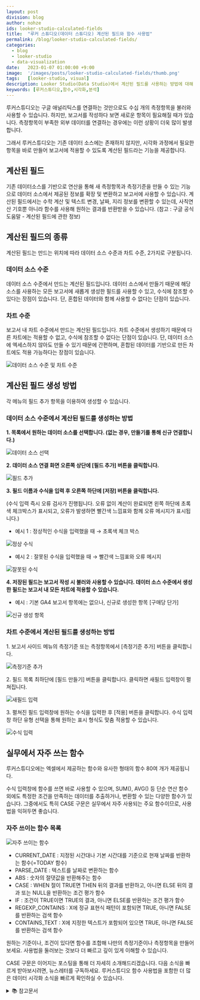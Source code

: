 ```yaml
---
layout: post
division: blog
author: nohze
ids: looker-studio-calculated-fields
title:  "루커 스튜디오(데이터 스튜디오) 계산된 필드와 함수 사용법"
permalink: /blog/looker-studio-calculated-fields/
categories:
  - blog
  - looker-studio
  - data-visualization
date:   2023-01-07 01:00:00 +9:00
image:  '/images/posts/looker-studio-calculated-fields/thumb.png'
tags:   [looker-studio, visual]
description: Looker Studio(Data Studio)에서 계산된 필드를 사용하는 방법에 대해 소개합니다.
keywords: [루커스튜디오,함수,시각화,분석]
---
```


루커스튜디오는 구글 애널리틱스를 연결하는 것만으로도 수십 개의 측정항목을 불러와 사용할 수 있습니다. 하지만, 보고서를 작성하다 보면 새로운 항목이 필요해질 때가 있습니다. 측정항목이 부족한 외부 데이터를 연결하는 경우에는 이런 상황이 더욱 많이 발생합니다.

그래서 루커스튜디오는 기존 데이터 소스에는 존재하지 않지만, 시각화 과정에서 필요한 항목을 바로 만들어 보고서에 적용할 수 있도록 계산된 필드라는 기능을 제공합니다.

## 계산된 필드

기존 데이터소스를 기반으로 연산을 통해 새 측정항목과 측정기준을 만들 수 있는 기능으로 데이터 소스에서 제공된 정보를 확장 및 변환하고 보고서에 사용할 수 있습니다. 계산된 필드에서는 수학 계산 및 텍스트 변경, 날짜, 지리 정보를 변환할 수 있는데, 사칙연산 기호뿐 아니라 함수를 사용해 원하는 결과를 반환받을 수 있습니다. (참고 : 구글 공식 도움말 - 계산된 필드에 관한 정보)

## 계산된 필드의 종류

계산된 필드는 만드는 위치에 따라 데이터 소스 수준과 차트 수준, 2가지로 구분됩니다.

### 데이터 소스 수준

데이터 소스 수준에서 만드는 계산된 필드입니다. 데이터 소스에서 만들기 때문에 해당 소스를 사용하는 모든 보고서에 새롭게 생성한 필드를 사용할 수 있고, 수식에 참조할 수 있다는 장점이 있습니다. 단, 혼합된 데이터와 함께 사용할 수 없다는 단점이 있습니다.

### 차트 수준

보고서 내 차트 수준에서 만드는 계산된 필드입니다. 차트 수준에서 생성하기 때문에 다른 차트에는 적용할 수 없고, 수식에 참조할 수 없다는 단점이 있습니다. 단, 데이터 소스에 엑세스하지 않아도 만들 수 있기 때문에 간편하며, 혼합된 데이터를 기반으로 만든 차트에도 적용 가능하다는 장점이 있습니다.

![데이터 소스 수준 및 차트 수준](/images/posts/looker-studio-calculated-fields/01.png)

## 계산된 필드 생성 방법

각 메뉴의 필드 추가 항목을 이용하여 생성할 수 있습니다.

### 데이터 소스 수준에서 계산된 필드를 생성하는 방법

**1. 목록에서 원하는 데이터 소스를 선택합니다. (없는 경우, 만들기를 통해 신규 연결합니다.)**

![데이터 소스 선택](/images/posts/looker-studio-calculated-fields/02.png)

**2. 데이터 소스 연결 화면 오른쪽 상단에 [필드 추가] 버튼을 클릭합니다.**

![필드 추가](/images/posts/looker-studio-calculated-fields/03.png)

**3. 필드 이름과 수식을 입력 후 오른쪽 하단에 [저장] 버튼을 클릭합니다.**

(수식 입력 즉시 오류 검사가 진행됩니다. 오류 없이 계산이 완료되면 왼쪽 하단에 초록색 체크박스가 표시되고, 오류가 발생하면 빨간색 느낌표와 함께 오류 메시지가 표시됩니다.)

- 예시 1 : 정상적인 수식을 입력했을 때 → 초록색 체크 박스

![정상 수식](/images/posts/looker-studio-calculated-fields/04.png)

- 예시 2 : 잘못된 수식을 입력했을 때 → 빨간색 느낌표와 오류 메시지

![잘못된 수식](/images/posts/looker-studio-calculated-fields/05.png)

**4. 저장된 필드는 보고서 작성 시 불러와 사용할 수 있습니다. 데이터 소스 수준에서 생성한 필드는 보고서 내 모든 차트에 적용할 수 있습니다.**

- 예시 : 기본 GA4 보고서 항목에는 없으나, 신규로 생성한 항목 [구매당 단가]

![신규 생성 항목](/images/posts/looker-studio-calculated-fields/06.png)

### 차트 수준에서 계산된 필드를 생성하는 방법

1\. 보고서 사이드 메뉴의 측정기준 또는 측정항목에서 [측정기준 추가] 버튼을 클릭합니다.

![측정기준 추가](/images/posts/looker-studio-calculated-fields/07.png)

2\. 필드 목록 최하단에 [필드 만들기] 버튼을 클릭합니다. 클릭하면 새필드 입력창이 펼쳐집니다.

![새필드 입력](/images/posts/looker-studio-calculated-fields/08.png)

3\. 펼쳐진 필드 입력창에 원하는 수식을 입력한 후 [적용] 버튼을 클릭합니다. 수식 입력창 하단 유형 선택을 통해 원하는 표시 형식도 맞춤 적용할 수 있습니다.

![수식 입력](/images/posts/looker-studio-calculated-fields/09.png)

## 실무에서 자주 쓰는 함수

루커스튜디오에는 엑셀에서 제공하는 함수와 유사한 형태의 함수 80여 개가 제공됩니다.

수식 입력창에 함수를 쓰면 바로 사용할 수 있으며, SUM(), AVG() 등 단순 연산 함수 외에도 특정한 조건을 만족하는 데이터를 추출하거나, 변환할 수 있는 다양한 함수가 있습니다. 그중에서도 특히 CASE 구문은 실무에서 자주 사용되는 주요 함수이므로, 사용법을 익혀두면 좋습니다.

### 자주 쓰이는 함수 목록

![자주 쓰이는 함수](/images/posts/looker-studio-calculated-fields/10.png)

- CURRENT_DATE : 지정된 시간대나 기본 시간대를 기준으로 현재 날짜를 반환하는 함수(=TODAY 함수)
- PARSE_DATE : 텍스트를 날짜로 변환하는 함수
- ABS : 숫자의 절댓값을 반환해주는 함수
- CASE : WHEN 절이 TRUE면 THEN 뒤의 결과를 반환하고, 아니면 ELSE 뒤의 결과 또는 NULL을 반환하는 조건 평가 함수
- IF : 조건이 TRUE이면 TRUE의 결과, 아니면 ELSE를 반환하는 조건 평가 함수
- REGEXP_CONTAINS : X에 정규 표현식 패턴이 포함되면 TRUE, 아니면 FALSE를 반환하는 검색 함수
- CONTAINS_TEXT : X에 지정한 텍스트가 포함되어 있으면 TRUE, 아니면 FALSE를 반환하는 검색 함수

원하는 기준이나, 조건이 있다면 함수를 조합해 나만의 측정기준이나 측정항목을 만들어보세요. 사용법을 둘러보는 것보다 더 빠르고 깊이 있게 이해할 수 있습니다.

CASE 구문은 이어지는 포스팅을 통해 더 자세히 소개해드리겠습니다. 다음 소식을 빠르게 받아보시려면, 뉴스레터를 구독하세요. 루커스튜디오 함수 사용법을 포함한 더 많은 데이터 시각화 소식을 빠르게 확인하실 수 있습니다.

<details>
<summary class="summary_toggle">📚 참고문서</summary>
<div markdown="1">
- 계산된 필드에 관한 정보: [https://support.google.com/looker-studio/answer/6299685](https://support.google.com/looker-studio/answer/6299685){:target="_blank"}
- 함수 목록: [https://support.google.com/looker-studio/table/6379764](https://support.google.com/looker-studio/table/6379764){:target="_blank"}
</div>
</details>
